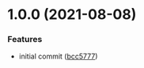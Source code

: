 # 1.0.0 (2021-08-08)


### Features

* initial commit ([bcc5777](https://github.com/cheesebit/use-value/commit/bcc5777e30353664f1cc9b5cbfedf49e3cf19c89))
